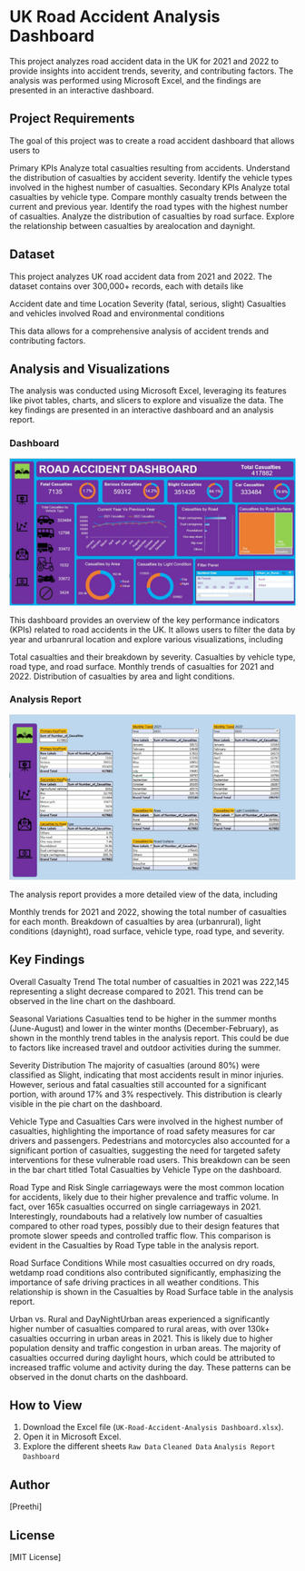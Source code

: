 # UK Road Accident Analysis Dashboard

This project analyzes road accident data in the UK for 2021 and 2022 to provide insights into accident trends, severity, and contributing factors. The analysis was performed using Microsoft Excel, and the findings are presented in an interactive dashboard.

## Project Requirements

The goal of this project was to create a road accident dashboard that allows users to

 Primary KPIs
     Analyze total casualties resulting from accidents.
     Understand the distribution of casualties by accident severity.
     Identify the vehicle types involved in the highest number of casualties.
 Secondary KPIs
     Analyze total casualties by vehicle type.
     Compare monthly casualty trends between the current and previous year.
     Identify the road types with the highest number of casualties.
     Analyze the distribution of casualties by road surface.
     Explore the relationship between casualties by arealocation and daynight.

## Dataset

This project analyzes UK road accident data from 2021 and 2022. The dataset contains over 300,000+ records, each with details like

 Accident date and time
 Location
 Severity (fatal, serious, slight)
 Casualties and vehicles involved
 Road and environmental conditions

This data allows for a comprehensive analysis of accident trends and contributing factors.

## Analysis and Visualizations

The analysis was conducted using Microsoft Excel, leveraging its features like pivot tables, charts, and slicers to explore and visualize the data. The key findings are presented in an interactive dashboard and an analysis report.

### Dashboard

![Dashboard](Visualization/Dashboard.jpg)

This dashboard provides an overview of the key performance indicators (KPIs) related to road accidents in the UK. It allows users to filter the data by year and urbanrural location and explore various visualizations, including

 Total casualties and their breakdown by severity.
 Casualties by vehicle type, road type, and road surface.
 Monthly trends of casualties for 2021 and 2022.
 Distribution of casualties by area and light conditions.

### Analysis Report

![Analysis Report](Visualization/Analysis-Report.jpg)

The analysis report provides a more detailed view of the data, including

 Monthly trends for 2021 and 2022, showing the total number of casualties for each month.
 Breakdown of casualties by area (urbanrural), light conditions (daynight), road surface, vehicle type, road type, and severity.

## Key Findings

Overall Casualty Trend The total number of casualties in 2021 was 222,145 representing a slight decrease compared to 2021. This trend can be observed in the line chart on the dashboard.

Seasonal Variations Casualties tend to be higher in the summer months (June-August) and lower in the winter months (December-February), as shown in the monthly trend tables in the analysis report. This could be due to factors like increased travel and outdoor activities during the summer.

Severity Distribution The majority of casualties (around 80%) were classified as Slight, indicating that most accidents result in minor injuries. However, serious and fatal casualties still accounted for a significant portion, with around 17% and 3% respectively. This distribution is clearly visible in the pie chart on the dashboard.

Vehicle Type and Casualties Cars were involved in the highest number of casualties, highlighting the importance of road safety measures for car drivers and passengers. Pedestrians and motorcycles also accounted for a significant portion of casualties, suggesting the need for targeted safety interventions for these vulnerable road users. This breakdown can be seen in the bar chart titled Total Casualties by Vehicle Type on the dashboard.

Road Type and Risk Single carriageways were the most common location for accidents, likely due to their higher prevalence and traffic volume. In fact, over 165k casualties occurred on single carriageways in 2021. Interestingly, roundabouts had a relatively low number of casualties compared to other road types, possibly due to their design features that promote slower speeds and controlled traffic flow. This comparison is evident in the Casualties by Road Type table in the analysis report.

Road Surface Conditions While most casualties occurred on dry roads, wetdamp road conditions also contributed significantly, emphasizing the importance of safe driving practices in all weather conditions. This relationship is shown in the Casualties by Road Surface table in the analysis report.

Urban vs. Rural and DayNightUrban areas experienced a significantly higher number of casualties compared to rural areas, with over 130k+ casualties occurring in urban areas in 2021. This is likely due to higher population density and traffic congestion in urban areas. The majority of casualties occurred during daylight hours, which could be attributed to increased traffic volume and activity during the day. These patterns can be observed in the donut charts on the dashboard.

## How to View

1. Download the Excel file (`UK-Road-Accident-Analysis Dashboard.xlsx`).
2. Open it in Microsoft Excel.
3. Explore the different sheets
     `Raw Data`
     `Cleaned Data`
     `Analysis Report`
     `Dashboard`

## Author

[Preethi]

## License

[MIT License]